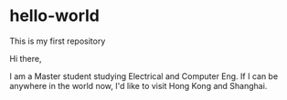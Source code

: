 # hello-world
This is my first repository

Hi there,

I am a Master student studying Electrical and Computer Eng.
If I can be anywhere in the world now, I'd like to visit Hong Kong and Shanghai.
